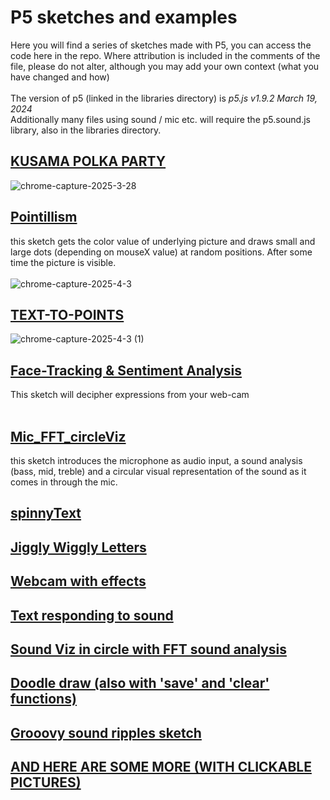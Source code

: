 # P5 sketches and examples
Here you will find a series of sketches made with P5, you can access the code here in the repo.
Where attribution is included in the comments of the file, please do not alter, 
although you may add your own context (what you have changed and how)
<br/><br/>
The version of p5 (linked in the libraries directory) is *p5.js v1.9.2 March 19, 2024*<br/>
Additionally many files using sound / mic etc. will require the p5.sound.js library, also in the libraries directory.

## [KUSAMA POLKA PARTY](https://github.com/karenanndonnachie/VCA_INTERACTIVEMEDIA/tree/main/p5/INT_MEDIA_WK4_2025_polkaParty)
![chrome-capture-2025-3-28](https://github.com/user-attachments/assets/733e68ac-bf96-4d13-9583-776cbd720a00)

## [Pointillism](https://karenanndonnachie.github.io/VCA_INTERACTIVEMEDIA/p5/karen_pointillism/)
this sketch gets the color value of underlying picture and draws small and large dots (depending on mouseX value) at random positions. After some time the picture is visible.<br><br>
![chrome-capture-2025-4-3](https://github.com/user-attachments/assets/cb555f1d-c9a6-4866-83a1-4c479df1543f)

## [TEXT-TO-POINTS](https://karenanndonnachie.github.io/VCA_INTERACTIVEMEDIA/p5/text-to-points/)
![chrome-capture-2025-4-3 (1)](https://github.com/user-attachments/assets/7355f987-bab4-4bba-aea4-79aefcce1e0b)

## [Face-Tracking & Sentiment Analysis](https://karenanndonnachie.github.io/VCA_INTERACTIVEMEDIA/p5/INT_MEDIA_2025_FACETRACK/)
This sketch will decipher expressions from your web-cam <br/><br>

## [Mic_FFT_circleViz](https://karenanndonnachie.github.io/VCA_INTERACTIVEMEDIA/p5/mic_FFT_circle/index.html)
this sketch introduces the microphone as audio input, a sound analysis (bass, mid, treble) and a circular visual representation of the sound as it comes in through the mic.

## [spinnyText](https://karenanndonnachie.github.io/VCA_INTERACTIVEMEDIA/p5/spinnyText/)

## [Jiggly Wiggly Letters](https://simandy.github.io/codewords/processing/wigglyRandomLetters/)

## [Webcam with effects](https://karenanndonnachie.github.io/VCA_INTERACTIVEMEDIA/p5/INT_Media_webcam/)

## [Text responding to sound](https://karenanndonnachie.github.io/VCA_INTERACTIVEMEDIA/p5/INT_MEDIA_TEXTSOUND/)

## [Sound Viz in circle with FFT sound analysis](https://karenanndonnachie.github.io/VCA_INTERACTIVEMEDIA/p5/mic_FFT_circle/)

## [Doodle draw (also with 'save' and 'clear' functions)](https://karenanndonnachie.github.io/VCA_INTERACTIVEMEDIA/p5/doodle/)

## [Grooovy sound ripples sketch](https://karenanndonnachie.github.io/VCA_INTERACTIVEMEDIA/p5/INT_MEDIA_sound_circles/)

## [AND HERE ARE SOME MORE (WITH CLICKABLE PICTURES)](https://github.com/karenanndonnachie/Slave-To-The-Algorithm/tree/master/P5js)

